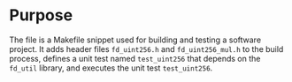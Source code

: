 # Purpose
The file is a Makefile snippet used for building and testing a software project. It adds header files `fd_uint256.h` and `fd_uint256_mul.h` to the build process, defines a unit test named `test_uint256` that depends on the `fd_util` library, and executes the unit test `test_uint256`.
